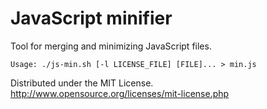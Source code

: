 JavaScript minifier
===================


Tool for merging and minimizing JavaScript files.

    Usage: ./js-min.sh [-l LICENSE_FILE] [FILE]... > min.js


Distributed under the MIT License. http://www.opensource.org/licenses/mit-license.php
